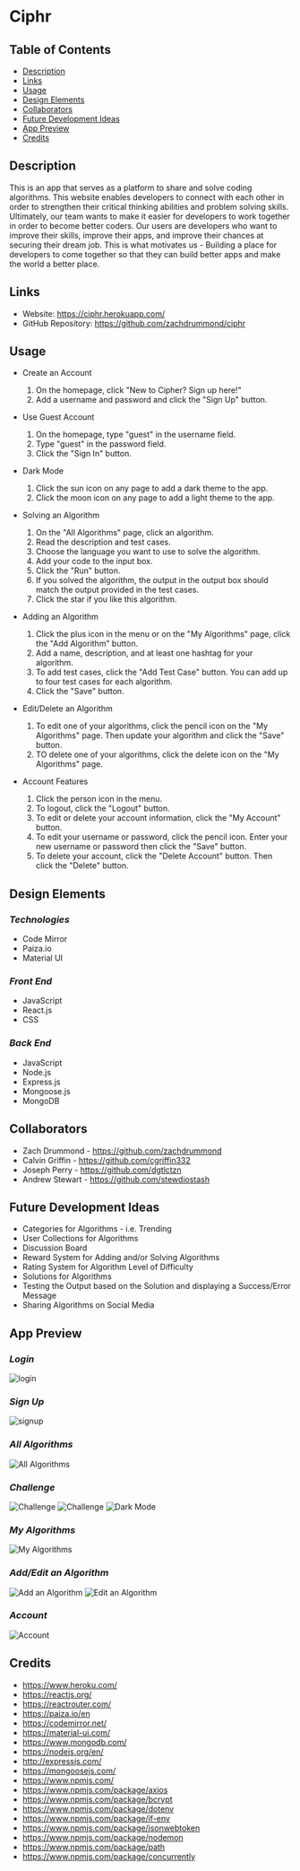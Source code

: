 # Ciphr

## Table of Contents
* [Description](#Description)
* [Links](#Links)
* [Usage](#Usage)
* [Design Elements](#Design-Elements)
* [Collaborators](#Collaborators)
* [Future Development Ideas](#Future-Development-Ideas)
* [App Preview](#App-Preview)
* [Credits](#Credits)

## Description
This is an app that serves as a platform to share and solve coding algorithms. This website enables developers to connect with each other in order to strengthen their critical thinking abilities and problem solving skills. Ultimately, our team wants to make it easier for developers to work together in order to become better coders. Our users are developers who want to improve their skills, improve their apps, and improve their chances at securing their dream job. This is what motivates us - Building a place for developers to come together so that they can build better apps and make the world a better place.

## Links
* Website: https://ciphr.herokuapp.com/
* GitHub Repository: https://github.com/zachdrummond/ciphr

## Usage
* Create an Account
    1. On the homepage, click "New to Cipher? Sign up here!"
    2. Add a username and password and click the "Sign Up" button.

* Use Guest Account
    1. On the homepage, type "guest" in the username field.
    2. Type "guest" in the password field.
    3. Click the "Sign In" button.

* Dark Mode
    1. Click the sun icon on any page to add a dark theme to the app.
    2. Click the moon icon on any page to add a light theme to the app.

* Solving an Algorithm
    1. On the "All Algorithms" page, click an algorithm.
    2. Read the description and test cases.
    3. Choose the language you want to use to solve the algorithm.
    4. Add your code to the input box.
    5. Click the "Run" button.
    6. If you solved the algorithm, the output in the output box should match the output provided in the test cases.
    7. Click the star if you like this algorithm.

* Adding an Algorithm
    1. Click the plus icon in the menu or on the "My Algorithms" page, click the "Add Algorithm" button.
    2. Add a name, description, and at least one hashtag for your algorithm.
    3. To add test cases, click the "Add Test Case" button. You can add up to four test cases for each algorithm.
    3. Click the "Save" button.

* Edit/Delete an Algorithm
    1. To edit one of your algorithms, click the pencil icon on the "My Algorithms" page. Then update your algorithm and click the "Save" button.
    2. TO delete one of your algorithms, click the delete icon on the "My Algorithms" page.

* Account Features
    1. Click the person icon in the menu.
    2. To logout, click the "Logout" button.
    3. To edit or delete your account information, click the "My Account" button.
    4. To edit your username or password, click the pencil icon. Enter your new username or password then click the "Save" button.
    5. To delete your account, click the "Delete Account" button. Then click the "Delete" button.

## Design Elements
### _Technologies_
* Code Mirror
* Paiza.io
* Material UI
### _Front End_
* JavaScript
* React.js
* CSS
### _Back End_
* JavaScript
* Node.js
* Express.js
* Mongoose.js
* MongoDB

## Collaborators
* Zach Drummond - https://github.com/zachdrummond
* Calvin Griffin - https://github.com/cgriffin332
* Joseph Perry - https://github.com/dgtlctzn
* Andrew Stewart - https://github.com/stewdiostash

## Future Development Ideas
* Categories for Algorithms - i.e. Trending
* User Collections for Algorithms
* Discussion Board
* Reward System for Adding and/or Solving Algorithms
* Rating System for Algorithm Level of Difficulty
* Solutions for Algorithms
* Testing the Output based on the Solution and displaying a Success/Error Message
* Sharing Algorithms on Social Media

## App Preview
### *Login*
![login](assets/images/login.png)

### *Sign Up*
![signup](assets/images/signup.png)

### *All Algorithms*
![All Algorithms](assets/images/home.png)

### *Challenge*
![Challenge](assets/images/challenge1.png)
![Challenge](assets/images/challenge2.png)
![Dark Mode](assets/images/darkMode.png)

### *My Algorithms*
![My Algorithms](assets/images/myAlgorithms.png)

### *Add/Edit an Algorithm*
![Add an Algorithm](assets/images/addAlgorithm.png)
![Edit an Algorithm](assets/images/editAlgorithm.png)

### *Account*
![Account](assets/images/account.png)

## Credits
* https://www.heroku.com/
* https://reactjs.org/
* https://reactrouter.com/
* https://paiza.io/en
* https://codemirror.net/
* https://material-ui.com/
* https://www.mongodb.com/
* https://nodejs.org/en/
* http://expressjs.com/
* https://mongoosejs.com/
* https://www.npmjs.com/
* https://www.npmjs.com/package/axios
* https://www.npmjs.com/package/bcrypt
* https://www.npmjs.com/package/dotenv
* https://www.npmjs.com/package/if-env
* https://www.npmjs.com/package/jsonwebtoken
* https://www.npmjs.com/package/nodemon
* https://www.npmjs.com/package/path
* https://www.npmjs.com/package/concurrently